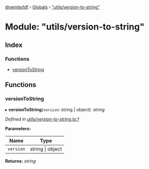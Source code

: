 [@venite/ldf](../README.md) › [Globals](../globals.md) › ["utils/version-to-string"](_utils_version_to_string_.md)

# Module: "utils/version-to-string"

## Index

### Functions

* [versionToString](_utils_version_to_string_.md#versiontostring)

## Functions

###  versionToString

▸ **versionToString**(`version`: string | object): *string*

*Defined in [utils/version-to-string.ts:1](https://github.com/gbj/venite/blob/81c2c83/ldf/src/utils/version-to-string.ts#L1)*

**Parameters:**

Name | Type |
------ | ------ |
`version` | string &#124; object |

**Returns:** *string*
